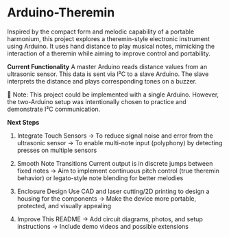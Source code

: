 # Arduino-Theremin
Inspired by the compact form and melodic capability of a portable harmonium, this project explores a theremin-style electronic instrument using Arduino. It uses hand distance to play musical notes, mimicking the interaction of a theremin while aiming to improve control and portability.

**Current Functionality**
A master Arduino reads distance values from an ultrasonic sensor.
This data is sent via I²C to a slave Arduino.
The slave interprets the distance and plays corresponding tones on a buzzer.

🔧 Note: This project could be implemented with a single Arduino. However, the two-Arduino setup was intentionally chosen to practice and demonstrate I²C communication.

**Next Steps**
1. Integrate Touch Sensors
      -> To reduce signal noise and error from the ultrasonic sensor
      -> To enable multi-note input (polyphony) by detecting presses on multiple sensors

3. Smooth Note Transitions
Current output is in discrete jumps between fixed notes -> Aim to implement continuous pitch control (true theremin behavior) or legato-style note blending for better melodies

4. Enclosure Design
Use CAD and laser cutting/2D printing to design a housing for the components -> Make the device more portable, protected, and visually appealing

5. Improve This README
      -> Add circuit diagrams, photos, and setup instructions
      -> Include demo videos and possible extensions
